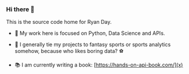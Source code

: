 ### Hi there 👋
This is the source code home for Ryan Day.

- 🔭 My work here is focused on Python, Data Science and APIs.
- :football: I generally tie my projects to fantasy sports or sports analytics somehow, because who likes boring data? :soccer: 

- 📚 I am currently writing a book: [https://hands-on-api-book.com/](x)
<!--
**Ryandaydev/ryandaydev** is a ✨ _special_ ✨ repository because its `README.md` (this file) appears on your GitHub profile.

Here are some ideas to get you started:

-  I’m currently learning ...
- 👯 I’m looking to collaborate on ...
- 🤔 I’m looking for help with ...
- 💬 Ask me about ...
- 📫 How to reach me: ...
- 😄 Pronouns: ...
- ⚡ Fun fact: ...
-->
